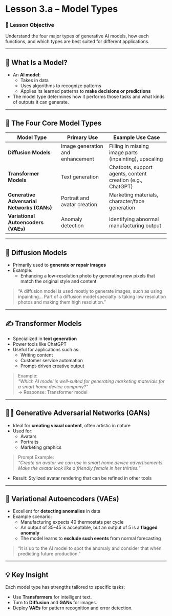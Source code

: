 # Lesson 3.a – Model Types

### 🎯 Lesson Objective
Understand the four major types of generative AI models, how each functions, and which types are best suited for different applications.

---

## 🧠 What Is a Model?
- An **AI model**:
  - Takes in data
  - Uses algorithms to recognize patterns
  - Applies its learned patterns to **make decisions or predictions**
- The model type determines how it performs those tasks and what kinds of outputs it can generate.

---

## 🔢 The Four Core Model Types

| **Model Type**                   | **Primary Use**                                      | **Example Use Case**                                      |
|----------------------------------|------------------------------------------------------|------------------------------------------------------------|
| **Diffusion Models**            | Image generation and enhancement                     | Filling in missing image parts (inpainting), upscaling     |
| **Transformer Models**          | Text generation                                      | Chatbots, support agents, content creation (e.g., ChatGPT) |
| **Generative Adversarial Networks (GANs)** | Portrait and avatar creation             | Marketing materials, character/face generation             |
| **Variational Autoencoders (VAEs)** | Anomaly detection                              | Identifying abnormal manufacturing output                  |

---

## 🎨 Diffusion Models

- Primarily used to **generate or repair images**
- Example:
  - Enhancing a low-resolution photo by generating new pixels that match the original style and content

> “A diffusion model is used mostly to generate images, such as using inpainting... Part of a diffusion model specialty is taking low resolution photos and making them high resolution.”

---

## ✍️ Transformer Models

- Specialized in **text generation**
- Power tools like ChatGPT
- Useful for applications such as:
  - Writing content
  - Customer service automation
  - Prompt-driven creative output

> Example:  
> _"Which AI model is well-suited for generating marketing materials for a smart home device company?"_  
> → Response: Transformer model

---

## 🧑‍🎨 Generative Adversarial Networks (GANs)

- Ideal for **creating visual content**, often artistic in nature
- Used for:
  - Avatars
  - Portraits
  - Marketing graphics

> Prompt Example:  
> _“Create an avatar we can use in smart home device advertisements. Make the avatar look like a friendly female in her thirties.”_

- Result: Stylized avatar rendering that can be refined in other tools

---

## 🧪 Variational Autoencoders (VAEs)

- Excellent for **detecting anomalies** in data
- Example scenario:
  - Manufacturing expects 40 thermostats per cycle
  - An output of 35–45 is acceptable, but an output of 5 is a **flagged anomaly**
  - The model learns to **exclude such events** from normal forecasting

> “It is up to the AI model to spot the anomaly and consider that when predicting future production.”

---

## 💡 Key Insight

Each model type has strengths tailored to specific tasks:
- Use **Transformers** for intelligent text.
- Turn to **Diffusion** and **GANs** for images.
- Deploy **VAEs** for pattern recognition and error detection.

